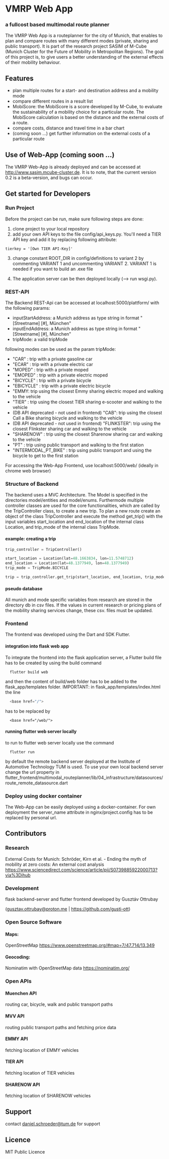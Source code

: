 # VMRP Web App
### a fullcost based multimodal route planner

The VMRP Web App is a routeplanner for the city of Munich, that enables to plan and compare routes with many different modes (private, sharing and public transport). It is part of the research project SASIM of M-Cube (Munich Cluster for the Future of Mobility in Metropolitan Regions). The goal of this project is, to give users a better understanding of the external effects of their mobility behaviour.

## Features
- plan multiple routes for a start- and destination address and a mobility mode
- compare different routes in a result list 
- MobiScore: the MobiScore is a score developed by M-Cube, to evaluate the sustainability of a mobility choice for a particular route. The MobiScore calculation is based on the distance and the external costs of a route.
- compare costs, distance and travel time in a bar chart
- (coming soon ...) get further information on the external costs of a particular route 

## Use of Web-App (coming soon ...)
The VMRP Web-App is already deployed and can be accessed at http://www.sasim.mcube-cluster.de. It is to note, that the current version 0.2 is a beta-version, and bugs can occur.

## Get started for Developers

### Run Project
Before the project can be run, make sure following steps are done:
1. clone project to your local repository
2. add your own API keys to the file config/api_keys.py. You'll need a TIER API key and add it by replacing following attribute:

```
tierkey = '[Own TIER API-Key]'
```

3. change constant ROOT_DIR in config/definitions to variant 2 by commenting VARIANT 1 and uncommenting VARIANT 2. VARIANT 1 is needed if you want to build an .exe file

4. The application server can be then deployed locally (--> run wsgi.py). 

### REST-API
The Backend REST-Api can be accessed at localhost:5000/plattform/ with the following params:
- inputStartAddress:
a Munich address as type string in format "[Streetname] [#], München"
- inputEndAddress: 
a Munich address as type string in format "[Streetname] [#], München"
- tripMode: a valid tripMode 

following modes can be used as the param tripMode:
- "CAR" : trip with a private gasoline car
- "ECAR" : trip with a private electric car
- "MOPED" : trip with a private moped
- "EMOPED" : trip with a private electric moped
- "BICYCLE" : trip with a private bicycle
- "EBICYCLE" : trip with a private electric bicycle
- "EMMY: trip using the closest Emmy sharing electric moped and walking to the vehicle
- "TIER" : trip using the closest TIER sharing e-scooter and walking to the vehicle
- (DB API deprecated - not used in frontend) "CAB": trip using the closest Call a Bike sharing bicycle and walking to the vehicle
- (DB API deprecated - not used in frontend) "FLINKSTER": trip using the closest Flinkster sharing car and walking to the vehicle
- "SHARENOW" : trip using the closest Sharenow sharing car and walking to the vehicle
- "PT" : trip using public transport and walking to the first station
- "INTERMODAL_PT_BIKE" : trip using public transport and using the bicycle to get to the first station

For accessing the Web-App Frontend, use localhost:5000/web/ (ideally in chrome web browser)

### Structure of Backend
The backend uses a MVC Architecture. The Model is specified in the directories model/entities and model/enums. Furthermode multiple controller classes are used for the core functionalities, which are called by the TripController class, to create a new trip. To plan a new route create an object of the class TripController and execute the method get_trip() with the input variables start_location and end_location of the internal class Location, and trip_mode of the internal class TripMode.

#### example: creating a trip
```python
trip_controller = TripController()

start_location = Location(lat=48.1663834, lon=11.5748712)
end_location = Location(lat=48.1377949, lon=48.1377949)
trip_mode = TripMode.BICYCLE

trip = trip_controller.get_trip(start_location, end_location, trip_mode)
```

#### pseudo database

All munich and mode specific variables from research are stored in the directory db in csv files. If the values in
current research or pricing plans of the mobility sharing services change, these csv. files must be updated.

### Frontend
The frontend was developed using the Dart and SDK Flutter. 

#### integration into flask web app
To integrate the frontend into the flask application server, a Flutter build file has to be created by using the build command
```console
  flutter build web
```
and then the content of build/web folder has to be added to the flask_app/templates folder. IMPORTANT: in flask_app/templates/index.html the line 
```python
  <base href="/">
```
has to be replaced by
```
  <base href="/web/">
```

#### running flutter web server locally
to run to flutter web server locally use the command
```console
  flutter run
```
by default the remote backend server deployed at the Institute of Automotive Technology TUM is used. To use your own local backend server change the url property in flutter_frontend/multimodal_routeplanner/lib/04_infrastructure/datasources/route_remote_datasource.dart

### Deploy using docker container
The Web-App can be easily deployed using a docker-container. For own deployment the server_name attribute in nginx/project.config has to be replaced by personal url.

## Contributors

### Research
External Costs for Munich:
Schröder, Kirn et al. - Ending the myth of mobility at zero costs: An external cost analysis
https://www.sciencedirect.com/science/article/pii/S0739885922000713?via%3Dihub

### Development
flask backend-server and flutter frontend developed by Gusztáv Ottrubay 

(gusztav.ottrubay@proton.me | https://github.com/gusti-ott)

### Open Source Software
#### Maps: 
OpenStreetMap
https://www.openstreetmap.org/#map=7/47.714/13.349

#### Geocoding: 
Nominatim with OpenStreetMap data
https://nominatim.org/

### Open APIs
#### Muenchen API
routing car, bicycle, walk and public transport paths

#### MVV API
routing public transport paths and fetching price data

#### EMMY API
fetching location of EMMY vehicles

#### TIER API
fetching location of TIER vehicles

#### SHARENOW API
fetching location of SHARENOW vehicles

## Support

contact daniel.schroeder@tum.de for support

## Licence

MIT Public Licence
